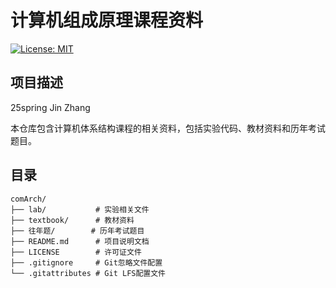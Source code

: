 # 计算机组成原理课程资料

[![License: MIT](https://img.shields.io/badge/License-MIT-yellow.svg)](https://opensource.org/licenses/MIT)

## 项目描述

25spring Jin Zhang

本仓库包含计算机体系结构课程的相关资料，包括实验代码、教材资料和历年考试题目。

## 目录

```plaintext
comArch/
├── lab/           # 实验相关文件
├── textbook/      # 教材资料
├── 往年题/        # 历年考试题目
├── README.md      # 项目说明文档
├── LICENSE        # 许可证文件
├── .gitignore     # Git忽略文件配置
└── .gitattributes # Git LFS配置文件
```
